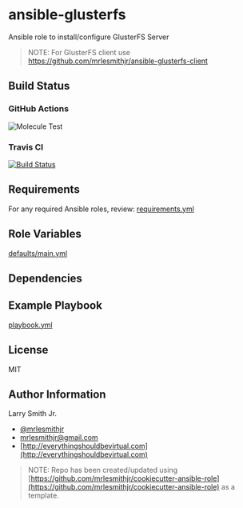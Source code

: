 # ansible-glusterfs

Ansible role to install/configure GlusterFS Server

> NOTE: For GlusterFS client use https://github.com/mrlesmithjr/ansible-glusterfs-client

## Build Status

### GitHub Actions

![Molecule Test](https://github.com/mrlesmithjr/ansible-glusterfs/workflows/Molecule%20Test/badge.svg)

### Travis CI

[![Build Status](https://travis-ci.org/mrlesmithjr/ansible-glusterfs.svg?branch=master)](https://travis-ci.org/mrlesmithjr/ansible-glusterfs)

## Requirements

For any required Ansible roles, review:
[requirements.yml](requirements.yml)

## Role Variables

[defaults/main.yml](defaults/main.yml)

## Dependencies

## Example Playbook

[playbook.yml](playbook.yml)

## License

MIT

## Author Information

Larry Smith Jr.

- [@mrlesmithjr](https://twitter.com/mrlesmithjr)
- [mrlesmithjr@gmail.com](mailto:mrlesmithjr@gmail.com)
- [http://everythingshouldbevirtual.com](http://everythingshouldbevirtual.com)

> NOTE: Repo has been created/updated using [https://github.com/mrlesmithjr/cookiecutter-ansible-role](https://github.com/mrlesmithjr/cookiecutter-ansible-role) as a template.
